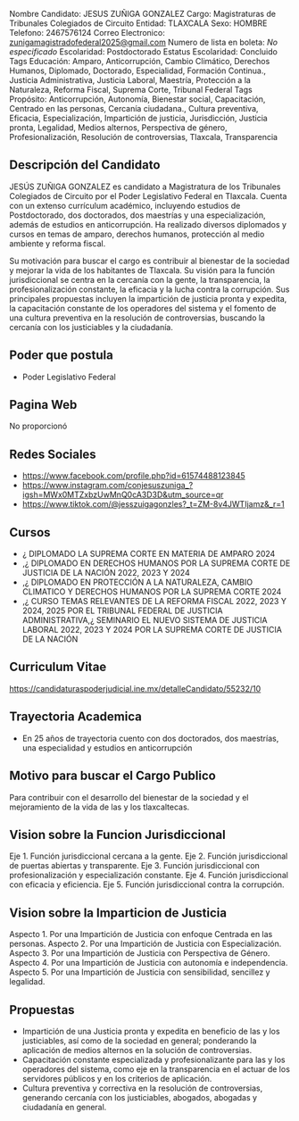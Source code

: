 Nombre Candidato: JESUS ZUÑIGA GONZALEZ
Cargo: Magistraturas de Tribunales Colegiados de Circuito
Entidad: TLAXCALA
Sexo: HOMBRE
Telefono: 2467576124
Correo Electronico: zunigamagistradofederal2025@gmail.com
Numero de lista en boleta: *No especificado*
Escolaridad: Postdoctorado
Estatus Escolaridad: Concluido
Tags Educación: Amparo, Anticorrupción, Cambio Climático, Derechos Humanos, Diplomado, Doctorado, Especialidad, Formación Continua., Justicia Administrativa, Justicia Laboral, Maestría, Protección a la Naturaleza, Reforma Fiscal, Suprema Corte, Tribunal Federal
Tags Propósito: Anticorrupción, Autonomía, Bienestar social, Capacitación, Centrado en las personas, Cercanía ciudadana., Cultura preventiva, Eficacia, Especialización, Impartición de justicia, Jurisdicción, Justicia pronta, Legalidad, Medios alternos, Perspectiva de género, Profesionalización, Resolución de controversias, Tlaxcala, Transparencia


## Descripción del Candidato 

JESÚS ZUÑIGA GONZALEZ es candidato a Magistratura de los Tribunales Colegiados de Circuito por el Poder Legislativo Federal en Tlaxcala. Cuenta con un extenso currículum académico, incluyendo estudios de Postdoctorado, dos doctorados, dos maestrías y una especialización, además de estudios en anticorrupción. Ha realizado diversos diplomados y cursos en temas de amparo, derechos humanos, protección al medio ambiente y reforma fiscal.

Su motivación para buscar el cargo es contribuir al bienestar de la sociedad y mejorar la vida de los habitantes de Tlaxcala. Su visión para la función jurisdiccional se centra en la cercanía con la gente, la transparencia, la profesionalización constante, la eficacia y la lucha contra la corrupción. Sus principales propuestas incluyen la impartición de justicia pronta y expedita, la capacitación constante de los operadores del sistema y el fomento de una cultura preventiva en la resolución de controversias, buscando la cercanía con los justiciables y la ciudadanía.


## Poder que postula

- Poder Legislativo Federal


## Pagina Web

No proporcionó


## Redes Sociales

- https://www.facebook.com/profile.php?id=61574488123845
- https://www.instagram.com/conjesuszuniga_?igsh=MWx0MTZxbzUwMnQ0cA3D3D&utm_source=qr
- https://www.tiktok.com/@jesszuigagonzles?_t=ZM-8v4JWTIjamz&_r=1


## Cursos

- ¿	DIPLOMADO LA SUPREMA CORTE EN MATERIA DE AMPARO 2024
- ,¿	DIPLOMADO EN DERECHOS HUMANOS POR LA SUPREMA CORTE DE JUSTICIA DE LA NACIÓN 2022, 2023 Y 2024
- ,¿	DIPLOMADO EN PROTECCIÓN A LA NATURALEZA, CAMBIO CLIMATICO Y DERECHOS HUMANOS POR LA SUPREMA CORTE 2024
- ,¿	CURSO TEMAS RELEVANTES DE LA REFORMA FISCAL 2022, 2023 Y 2024, 2025 POR EL TRIBUNAL FEDERAL DE JUSTICIA ADMINISTRATIVA,¿	SEMINARIO EL NUEVO SISTEMA DE JUSTICIA LABORAL 2022, 2023 Y 2024 POR LA SUPREMA CORTE DE JUSTICIA DE LA NACIÓN


## Curriculum Vitae

https://candidaturaspoderjudicial.ine.mx/detalleCandidato/55232/10


## Trayectoria Academica

- En 25 años de trayectoria cuento con dos doctorados, dos maestrías, una especialidad y estudios en anticorrupción


## Motivo para buscar el Cargo Publico

Para contribuir con el desarrollo del bienestar de la sociedad y el mejoramiento de la vida de las y los tlaxcaltecas.


## Vision sobre la Funcion Jurisdiccional

Eje 1. Función jurisdiccional cercana a la gente. Eje 2. Función jurisdiccional de puertas abiertas y transparente. Eje 3. Función jurisdiccional con profesionalización y especialización constante. Eje 4. Función jurisdiccional con eficacia y eficiencia. Eje 5. Función jurisdiccional contra la corrupción.


## Vision sobre la Imparticion de Justicia

Aspecto 1. Por una Impartición de Justicia con enfoque Centrada en las personas. Aspecto 2. Por una Impartición de Justicia con Especialización. Aspecto 3. Por una Impartición de Justicia con Perspectiva de Género. Aspecto 4. Por una Impartición de Justicia con autonomía e independencia. Aspecto 5. Por una Impartición de Justicia con sensibilidad, sencillez y legalidad.


## Propuestas

- Impartición de una Justicia pronta y expedita en beneficio de las y los justiciables, así como de la sociedad en general; ponderando la aplicación de medios alternos en la solución de controversias.
- Capacitación constante especializada y profesionalizante para las y los operadores del sistema, como eje en la transparencia en el actuar de los servidores públicos y en los criterios de aplicación.
- Cultura preventiva y correctiva en la resolución de controversias, generando cercanía con los justiciables, abogados, abogadas y ciudadanía en general.

